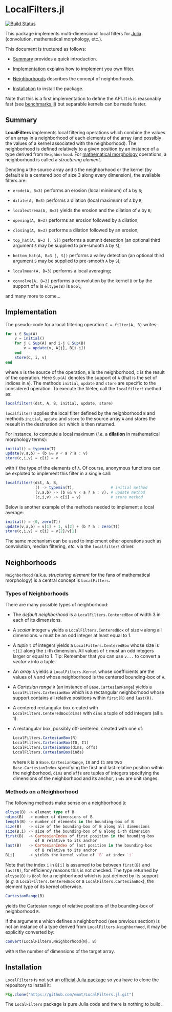 # LocalFilters.jl

[![Build Status](https://travis-ci.org/emmt/LocalFilters.jl.svg?branch=master)](https://travis-ci.org/emmt/LocalFilters.jl)

This package implements multi-dimensional local filters for
[Julia](http://julialang.org/) (convolution, mathematical morphology, etc.).

This document is tructured as follows:

* [Summary](#summary) provides a quick introduction.

* [Implementation](#implementation) explains how to implement you own filter.

* [Neighborhoods](#neighborhoods) describes the concept of neighborhoods.

* [Installation](#installation) to install the package.

Note that this is a first implementation to define the API.  It is is
reasonably fast (see [benchmarks.jl](src/benchmarks.jl)) but separable kernels
can be made faster.


## Summary

**LocalFilters** implements local filtering operations which combine the values
of an array in a neighborhood of each elements of the array (and possibly the
values of a kernel associated with the neighborhood).  The neighborhood is
defined relatively to a given position by an instance of a type derived from
`Neighborhood`.  For
[mathematical morphology](https://en.wikipedia.org/wiki/Mathematical_morphology)
operations, a neighborhood is called a *structuring element*.

Denoting `A` the source array and `B` the neighborhood or the kernel (by
default `B` is a centered box of size 3 along every dimension), the available
filters are:

* `erode(A, B=3)` performs an erosion (local minimum) of `A` by `B`;

* `dilate(A, B=3)` performs a dilation (local maximum) of `A` by `B`;

* `localextrema(A, B=3)` yields the erosion and the dilation of `A` by `B`;

* `opening(A, B=3)` performs an erosion followed by a dilation;

* `closing(A, B=3)` performs a dilation followed by an erosion;

* `top_hat(A, B=3 [, S])` performs a summit detection (an optional third
  argument `S` may be supplied to pre-smooth `A` by `S`);

* `bottom_hat(A, B=3 [, S])` performs a valley detection (an optional third
  argument `S` may be supplied to pre-smooth `A` by `S`);

* `localmean(A, B=3)` performs a local averaging;

* `convolve(A, B=3)` performs a convolution by the kernel `B` or by the support
  of `B` is `eltype(B)` is `Bool`;

and many more to come...


## Implementation

The pseudo-code for a local filtering operation `C = filter(A, B)` writes:

```julia
for i ∈ Sup(A)
    v = initial()
    for j ∈ Sup(A) and i-j ∈ Sup(B)
        v = update(v, A[j], B[i-j])
    end
    store(C, i, v)
end
```

where `A` is the source of the operation, `B` is the neighborhood, `C` is the
result of the operation.  Here `Sup(A)` denotes the support of `A` (that is the
set of indices in `A`).  The methods `initial`, `update` and `store` are
specific to the considered operation.  To execute the fileter, call the
`localfilter!` method as:

```julia
localfilter!(dst, A, B, initial, update, store)
```

`localfilter!` applies the local filter defined by the neighborhood `B` and
methods `initial`, `update` and `store` to the source array `A` and stores the
reseult in the destination `dst` which is then returned.

For instance, to compute a local maximum (*i.e.* a **dilation** in mathematical
morphology terms):

```julia
initial() = typemin(T)
update(v,a,b) = (b && v < a ? a : v)
store(c,i,v) = c[i] = v
```

with `T` the type of the elements of `A`.  Of course, anonymous functions can
be exploted to implement this filter in a single call:

```julia
localfilter!(dst, A, B,
             () -> typemin(T),                # initial method
             (v,a,b) -> (b && v < a ? a : v), # update method
             (c,i,v) -> c[i] = v)             # store method
```

Below is another example of the methods needed to implement a local average:

```julia
initial() = (0, zero(T))
update(v,a,b) = v[1] + 1, v[2] + (b ? a : zero(T))
store(c,i,v) = c[i] = v[2]/v[1]
```

The same mechanism can be used to implement other operations such as
convolution, median filtering, *etc.* via the `localfilter!` driver.


## Neighborhoods

`Neighborhood` (a.k.a. *structuring element* for the fans of mathematical
morphology) is a central concept is `LocalFilters`.

### Types of Neighborhoods

There are many possible types of neighborhood:

* The *default neighborhood* is a `LocalFilters.CenteredBox` of width 3 in each
  of its dimensions.

* A *scalar* integer `w` yields a `LocalFilters.CenteredBox` of size `w` along
  all dimensions.  `w` must be an odd integer at least equal to 1.

* A *tuple* `t` of integers yields a `LocalFilters.CenteredBox` whose size is
  `t[i]` along the `i`-th dimension.  All values of `t` must an odd integers
  larger or equal to 1.  Tip: Remember that you can use `v...` to convert a
  *vector* `v` into a tuple.

* An *array* `A` yields a `LocalFilters.Kernel` whose coefficients are the
  values of `A` and whose neighborhood is the centered bounding-box of `A`.

* A *Cartesian range* `R` (an instance of `Base.CartesianRange`) yields a
  `LocalFilters.CartesianBox` which is a rectangular neighborhood whose support
  contains all relative positions within `first(R)` and `last(R)`.

* A centered rectangular box created with `LocalFilters.CenteredBox(dims)`
  with `dims` a tuple of odd integers (all ≥ 1).

* A rectangular box, possibly off-centered, created with one of:

  ```julia
  LocalFilters.CartesianBox(R)
  LocalFilters.CartesianBox(I0, I1)
  LocalFilters.CartesianBox(dims, offs)
  LocalFilters.CartesianBox(inds)
  ```

  where `R` is a `Base.CartesianRange`, `I0` and `I1` are two
  `Base.CartesianIndex` specifying the first and last relative position within
  the neighborhood, `dims` and `offs` are tuples of integers specifying the
  dimensions of the neighborhood and its anchor, `inds` are unit ranges.


### Methods on a Neighborhood

The following methods make sense on a neighborhood `B`:

```julia
eltype(B) -> element type of B
ndims(B)  -> number of dimensions of B
length(B) -> number of elements in the bounding-box of B
size(B)   -> size of the bounding-box of B along all dimensions
size(B,i) -> size of the bounding-box of B along i-th dimension
first(B)  -> CartesianIndex of first position in the bounding-box
             of B relative to its anchor
last(B)   -> CartesianIndex of last position in the bounding-box
             of B relative to its anchor
B[i]      -> yields the kernel value of `B` at index `i`
```

Note that the index `i` in `B[i]` is assumed to be between `first(B)` and
`last(B)`, for efficiency reasons this is not checked.  The type returned by
`eltype(B)` is `Bool` for a neighborhood which is just defined by its support
(*e.g.* a `LocalFilters.CenteredBox` or a `LocalFilters.CartesianBox`), the
element type of its kernel otherwise.

```julia
CartesianRange(B)
```

yields the Cartesian range of relative positions of the bounding-box of
neighborhood `B`.

If the argument `B` which defines a neighborhood (see previous section) is not
an instance of a type derived from `LocalFilters.Neighborhood`, it may be
explicitly converted by:

```julia
convert(LocalFilters.Neighborhood{N}, B)
```

with `N` the number of dimensions of the target array.


## Installation

`LocalFilters` is not yet an
[official Julia package](https://pkg.julialang.org/) so you have to clone the
repository to install it:

```julia
Pkg.clone("https://github.com/emmt/LocalFilters.jl.git")
```

The `LocalFilters` package is pure Julia code and there is nothing to build.

